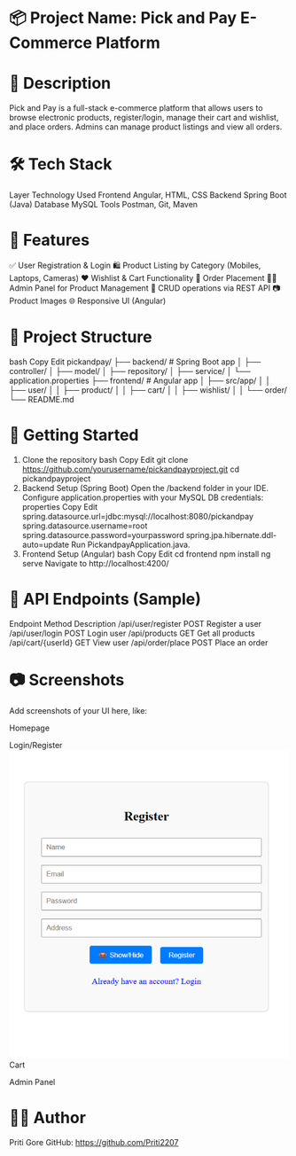 # 📦 Project Name: Pick and Pay E-Commerce Platform
# 📝 Description
Pick and Pay is a full-stack e-commerce platform that allows users to browse electronic products, register/login, manage their cart and wishlist, and place orders. Admins can manage product listings and view all orders.

# 🛠️ Tech Stack
Layer	Technology Used
Frontend	Angular, HTML, CSS
Backend	Spring Boot (Java)
Database	MySQL
Tools	Postman, Git, Maven

# 🔐 Features
✅ User Registration & Login
🛍️ Product Listing by Category (Mobiles, Laptops, Cameras)
❤️ Wishlist & Cart Functionality
🧾 Order Placement
👨‍💻 Admin Panel for Product Management
🔄 CRUD operations via REST API
📷 Product Images
🌐 Responsive UI (Angular)

# 📁 Project Structure
bash
Copy
Edit
pickandpay/
├── backend/                # Spring Boot app
│   ├── controller/
│   ├── model/
│   ├── repository/
│   ├── service/
│   └── application.properties
├── frontend/               # Angular app
│   ├── src/app/
│   │   ├── user/
│   │   ├── product/
│   │   ├── cart/
│   │   ├── wishlist/
│   │   └── order/
└── README.md
# 🚀 Getting Started
1. Clone the repository
bash
Copy
Edit
git clone https://github.com/yourusername/pickandpayproject.git
cd pickandpayproject
2. Backend Setup (Spring Boot)
Open the /backend folder in your IDE.
Configure application.properties with your MySQL DB credentials:
properties
Copy
Edit
spring.datasource.url=jdbc:mysql://localhost:8080/pickandpay
spring.datasource.username=root
spring.datasource.password=yourpassword
spring.jpa.hibernate.ddl-auto=update
Run PickandpayApplication.java.
3. Frontend Setup (Angular)
bash
Copy
Edit
cd frontend
npm install
ng serve
Navigate to http://localhost:4200/


# 🎯 API Endpoints (Sample)
Endpoint	Method	Description
/api/user/register	POST	Register a user
/api/user/login	POST	Login user
/api/products	GET	Get all products
/api/cart/{userId}	GET	View user 
/api/order/place	POST	Place an order

# 📷 Screenshots
Add screenshots of your UI here, like:

Homepage

Login/Register
![image alt](https://github.com/Priti2207/pickandpay-project/blob/82fc7941b67c12bdd6ad7d5880403ecc449def05/Screenshot%202025-07-07%20203513.png)
Cart

Admin Panel

# 🙋‍♀️ Author
Priti Gore
GitHub: https://github.com/Priti2207


